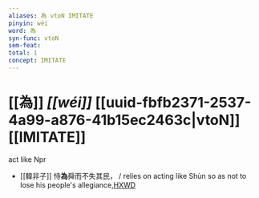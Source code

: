 ```yaml
---
aliases: 為 vtoN IMITATE
pinyin: wéi
word: 為
syn-func: vtoN
sem-feat: 
total: 1
concept: IMITATE 
---
```

# [[為]] *[[wéi]]*  [[uuid-fbfb2371-2537-4a99-a876-41b15ec2463c|vtoN]] [[IMITATE]]
act like Npr
 - [[韓非子]] 恃**為**舜而不失其民， / relies on acting like Shùn so as not to lose his people's allegiance,[HXWD](https://hxwd.org/textview.html?location=KR3c0005_tls_038-25a.7)